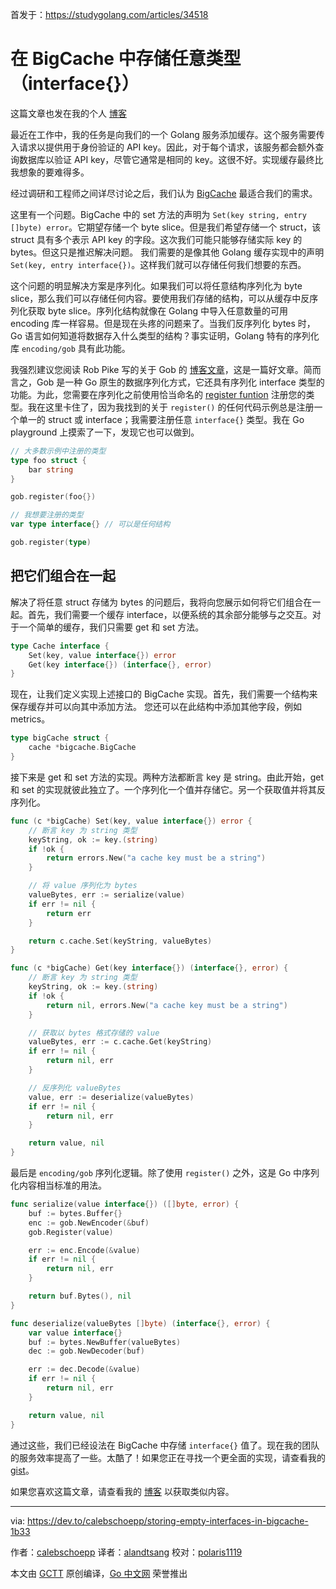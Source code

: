 首发于：https://studygolang.com/articles/34518

# 在 BigCache 中存储任意类型（interface{}）

这篇文章也发在我的个人 [博客](https://calebschoepp.com/blog)

最近在工作中，我的任务是向我们的一个 Golang 服务添加缓存。这个服务需要传入请求以提供用于身份验证的 API key。因此，对于每个请求，该服务都会额外查询数据库以验证 API key，尽管它通常是相同的 key。这很不好。实现缓存最终比我想象的要难得多。

经过调研和工程师之间详尽讨论之后，我们认为 [BigCache](https://github.com/allegro/bigcache) 最适合我们的需求。

这里有一个问题。BigCache 中的 set 方法的声明为 `Set(key string, entry []byte) error`。它期望存储一个 byte slice。但是我们希望存储一个 struct，该 struct 具有多个表示 API key 的字段。这次我们可能只能够存储实际 key 的 bytes。但这只是推迟解决问题。 我们需要的是像其他 Golang 缓存实现中的声明 `Set(key, entry interface{})`。这样我们就可以存储任何我们想要的东西。

这个问题的明显解决方案是序列化。如果我们可以将任意结构序列化为 byte slice，那么我们可以存储任何内容。要使用我们存储的结构，可以从缓存中反序列化获取 byte slice。序列化结构就像在 Golang 中导入任意数量的可用 encoding 库一样容易。但是现在头疼的问题来了。当我们反序列化 bytes 时，Go 语言如何知道将数据存入什么类型的结构？事实证明，Golang 特有的序列化库 `encoding/gob` 具有此功能。

我强烈建议您阅读 Rob Pike 写的关于 Gob 的 [博客文章](https://blog.golang.org/gob)，这是一篇好文章。简而言之，Gob 是一种 Go 原生的数据序列化方式，它还具有序列化 interface 类型的功能。为此，您需要在序列化之前使用恰当命名的 [register funtion](https://golang.org/pkg/encoding/gob/#Register) 注册您的类型。我在这里卡住了，因为我找到的关于 `register()` 的任何代码示例总是注册一个单一的 struct 或 interface；我需要注册任意 `interface{}` 类型。我在 Go playground 上摸索了一下，发现它也可以做到。

```go
// 大多数示例中注册的类型
type foo struct {
    bar string
}

gob.register(foo{})

// 我想要注册的类型
var type interface{} // 可以是任何结构

gob.register(type)
```

## 把它们组合在一起

解决了将任意 struct 存储为 bytes 的问题后，我将向您展示如何将它们组合在一起。首先，我们需要一个缓存 interface，以便系统的其余部分能够与之交互。对于一个简单的缓存，我们只需要 get 和 set 方法。

```go
type Cache interface {
    Set(key, value interface{}) error
    Get(key interface{}) (interface{}, error)
}
```

现在，让我们定义实现上述接口的 BigCache 实现。首先，我们需要一个结构来保存缓存并可以向其中添加方法。 您还可以在此结构中添加其他字段，例如 metrics。

```go
type bigCache struct {
    cache *bigcache.BigCache
}
```

接下来是 get 和 set 方法的实现。两种方法都断言 key 是 string。由此开始，get 和 set 的实现就彼此独立了。一个序列化一个值并存储它。另一个获取值并将其反序列化。

```go
func (c *bigCache) Set(key, value interface{}) error {
    // 断言 key 为 string 类型
    keyString, ok := key.(string)
    if !ok {
        return errors.New("a cache key must be a string")
    }

    // 将 value 序列化为 bytes
    valueBytes, err := serialize(value)
    if err != nil {
        return err
    }

    return c.cache.Set(keyString, valueBytes)
}

func (c *bigCache) Get(key interface{}) (interface{}, error) {
    // 断言 key 为 string 类型
    keyString, ok := key.(string)
    if !ok {
        return nil, errors.New("a cache key must be a string")
    }

    // 获取以 bytes 格式存储的 value
    valueBytes, err := c.cache.Get(keyString)
    if err != nil {
        return nil, err
    }

    // 反序列化 valueBytes
    value, err := deserialize(valueBytes)
    if err != nil {
        return nil, err
    }

    return value, nil
}
```

最后是 `encoding/gob` 序列化逻辑。除了使用 `register()` 之外，这是 Go 中序列化内容相当标准的用法。

```go
func serialize(value interface{}) ([]byte, error) {
    buf := bytes.Buffer{}
    enc := gob.NewEncoder(&buf)
    gob.Register(value)

    err := enc.Encode(&value)
    if err != nil {
        return nil, err
    }

    return buf.Bytes(), nil
}

func deserialize(valueBytes []byte) (interface{}, error) {
    var value interface{}
    buf := bytes.NewBuffer(valueBytes)
    dec := gob.NewDecoder(buf)

    err := dec.Decode(&value)
    if err != nil {
        return nil, err
    }

    return value, nil
}
```

通过这些，我们已经设法在 BigCache 中存储 `interface{}` 值了。现在我的团队的服务效率提高了一些。太酷了！如果您正在寻找一个更全面的实现，请查看我的 [gist](https://gist.github.com/calebschoepp/0165d92de412e288aa7441e792d0aa3a)。

如果您喜欢这篇文章，请查看我的 [博客](https://calebschoepp.com/blog) 以获取类似内容。

---
via: https://dev.to/calebschoepp/storing-empty-interfaces-in-bigcache-1b33

作者：[calebschoepp](https://dev.to/calebschoepp)
译者：[alandtsang](https://github.com/alandtsang)
校对：[polaris1119](https://github.com/polaris1119)

本文由 [GCTT](https://github.com/studygolang/GCTT) 原创编译，[Go 中文网](https://studygolang.com/) 荣誉推出
